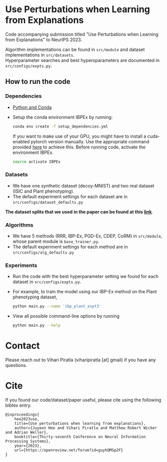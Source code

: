 # Use Perturbations when Learning from Explanations

Code accompanying submission titled "Use Perturbations when Learning from Explanations" to NeurIPS 2023. 

Algorithm implementations can be found in `src/module` and dataset implementations in `src/datasets`.   
Hyperparameter searches and best hyperoparameters are documented in `src/configs/expts.py`.

## How to run the code

### Dependencies

- [Python and Conda](https://www.anaconda.com/)
- Setup the conda environment IBPEx by running:

    ```bash
    conda env create -f setup_dependencies.yml
    ```
  If you want to make use of your GPU, you might have to install a cuda-enabled pytorch version manually. Use the appropriate command provided [here](https://pytorch.org/) to achieve this.
  Before running code, activate the environment IBPEx.

    ```bash
    source activate IBPEx
    ```

### Datasets

- We have one synthetic dataset (decoy-MNIST) and two real dataset (ISIC and Plant phenotyping).
- The default experiment settings for each dataset are in `src/configs/dataset_defaults.py`

**The dataset splits that we used in the paper can be found at this [link](https://1drv.ms/f/c/361ed53576f381ed/Ep8nnnUiFvhLjyD3PcquNy8BkjqJ2Ej1ZmnA4WPJTZrZxA?e=vzHzg7)**. 


### Algorithms

- We have 5 methods (RRR, IBP-Ex, PGD-Ex, CDEP, CoRM) in `src/module`, whose parent module is `base_trainer.py`.
- The default experiment settings for each method are in `src/configs/alg_defaults.py`

### Experiments

- Run the code with the best hyperparameter setting we found for each dataset in `src/configs/expts.py`.
- For example, to train the model using our IBP-Ex method on the Plant phenotyping dataset,

    ``` bash
    python main.py --name 'ibp_plant_expt3'
    ```

- View all possible command-line options by running

    ``` bash
    python main.py --help
    ```    

# Contact
Please reach out to Vihari Piratla (viharipiratla [at] gmail) if you have any questions.

# Cite
If you found our code/dataset/paper useful, please cite using the following bibtex entry.

```
@inproceedings{
    heo2023use,
    title={Use perturbations when learning from explanations},
    author={Juyeon Heo and Vihari Piratla and Matthew Robert Wicker and Adrian Weller},
    booktitle={Thirty-seventh Conference on Neural Information Processing Systems},
    year={2023},
    url={https://openreview.net/forum?id=guyhQMSp2F}
}
```
